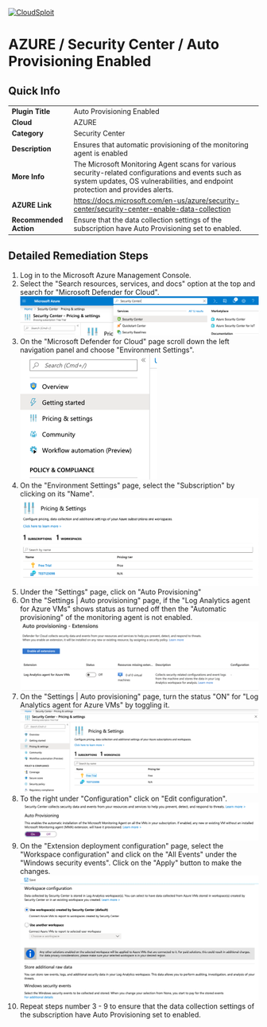 [![CloudSploit](https://cloudsploit.com/img/logo-new-big-text-100.png "CloudSploit")](https://cloudsploit.com)

# AZURE / Security Center / Auto Provisioning Enabled

## Quick Info

| | |
|-|-|
| **Plugin Title** | Auto Provisioning Enabled |
| **Cloud** | AZURE |
| **Category** | Security Center |
| **Description** | Ensures that automatic provisioning of the monitoring agent is enabled |
| **More Info** | The Microsoft Monitoring Agent scans for various security-related configurations and events such as system updates, OS vulnerabilities, and endpoint protection and provides alerts. |
| **AZURE Link** | https://docs.microsoft.com/en-us/azure/security-center/security-center-enable-data-collection |
| **Recommended Action** | Ensure that the data collection settings of the subscription have Auto Provisioning set to enabled. |

## Detailed Remediation Steps

1. Log in to the Microsoft Azure Management Console.
2. Select the "Search resources, services, and docs" option at the top and search for "Microsoft Defender for Cloud". </br> <img src="/resources/azure/securitycenter/auto-provisioning-enabled/step2.png"/>
3. On the "Microsoft Defender for Cloud" page scroll down the left navigation panel and choose "Environment Settings".</br> <img src="/resources/azure/securitycenter/auto-provisioning-enabled/step3.png"/>
4. On the "Environment Settings" page, select the "Subscription" by clicking on its "Name".</br> <img src="/resources/azure/securitycenter/auto-provisioning-enabled/step4.png"/>
5. Under the "Settings" page, click on "Auto Provisioning" 
6. On the "Settings | Auto provisioning" page, if the "Log Analytics agent for Azure VMs" shows status as turned off then the "Automatic provisioning" of the monitoring agent is not enabled.</br> <img src="/resources/azure/securitycenter/auto-provisioning-enabled/step6.png"/>
7. On the "Settings | Auto provisioning" page, turn the status "ON" for "Log Analytics agent for Azure VMs" by toggling it.</br> <img src="/resources/azure/securitycenter/auto-provisioning-enabled/step7.png"/>
8. To the right under "Configuration" click on "Edit configuration". </br> <img src="/resources/azure/securitycenter/auto-provisioning-enabled/step8.png"/>
9. On the "Extension deployment configuration" page, select the "Workspace configuration" and click on the "All Events" under the "Windows security events". Click on the "Apply" button to make the changes.</br> <img src="/resources/azure/securitycenter/auto-provisioning-enabled/step9.png"/>
10. Repeat steps number 3 - 9 to ensure that the data collection settings of the subscription have Auto Provisioning set to enabled.</br>
